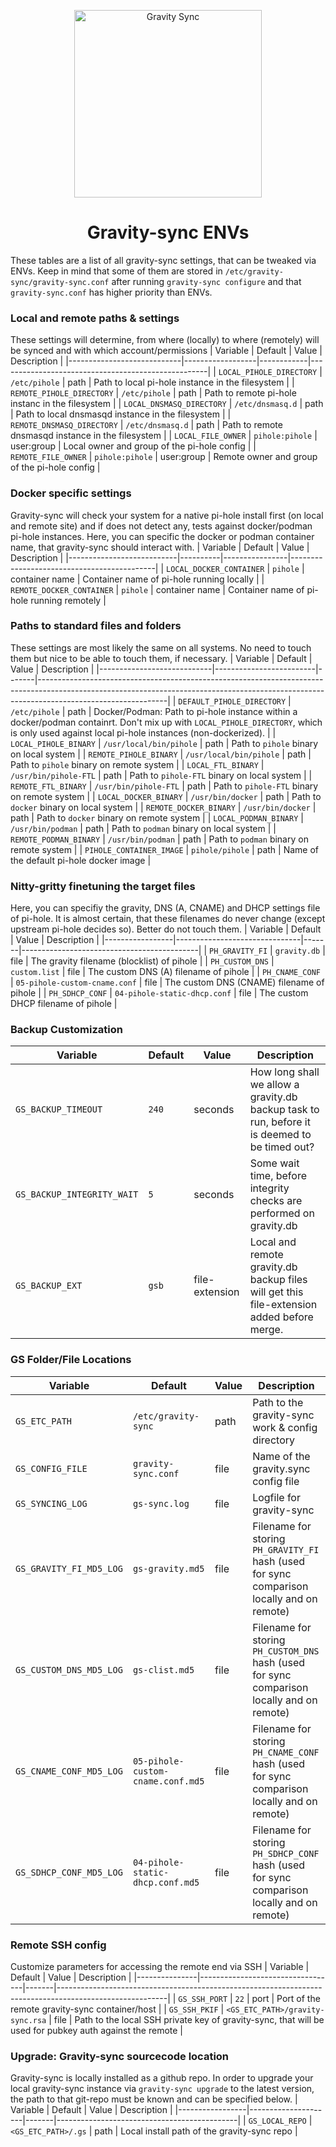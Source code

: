 <p align="center">
<img src="https://vmstan.com/content/images/2021/02/gs-logo.svg" width="300" alt="Gravity Sync">
</p>

<span align="center">

# Gravity-sync ENVs

</span>

These tables are a list of all gravity-sync settings, that can be tweaked via ENVs. Keep in mind that some of them are stored in `/etc/gravity-sync/gravity-sync.conf` after running `gravity-sync configure` and that `gravity-sync.conf` has higher priority than ENVs.

### Local and remote paths & settings
These settings will determine, from where (locally) to where (remotely) will be synced and with which account/permissions
| Variable                   | Default          | Value      | Description                                        |
|----------------------------|------------------|------------|----------------------------------------------------|
| `LOCAL_PIHOLE_DIRECTORY`   | `/etc/pihole`    | path       | Path to local pi-hole instance in the filesystem   |
| `REMOTE_PIHOLE_DIRECTORY`  | `/etc/pihole`    | path       | Path to remote pi-hole instanc in the filesystem   |
| `LOCAL_DNSMASQ_DIRECTORY`  | `/etc/dnsmasq.d` | path       | Path to local dnsmasqd instance in the filesystem  |
| `REMOTE_DNSMASQ_DIRECTORY` | `/etc/dnsmasq.d` | path       | Path to remote dnsmasqd instance in the filesystem |
| `LOCAL_FILE_OWNER`         | `pihole:pihole`  | user:group | Local owner and group of the pi-hole config        |
| `REMOTE_FILE_OWNER`        | `pihole:pihole`  | user:group | Remote owner and group of the pi-hole config       |

### Docker specific settings
Gravity-sync will check your system for a native pi-hole install first (on local and remote site) and if does not detect any, tests against docker/podman pi-hole instances.
Here, you can specific the docker or podman container name, that gravity-sync should interact with.
| Variable                  | Default  | Value          | Description                                |
|---------------------------|----------|----------------|--------------------------------------------|
| `LOCAL_DOCKER_CONTAINER`  | `pihole` | container name | Container name of pi-hole running locally  |
| `REMOTE_DOCKER_CONTAINER` | `pihole` | container name | Container name of pi-hole running remotely |

### Paths to standard files and folders
These settings are most likely the same on all systems. No need to touch them but nice to be able to touch them, if necessary.
| Variable                   | Default                 | Value | Description                                                                                                                                                                                |
|----------------------------|-------------------------|-------|--------------------------------------------------------------------------------------------------------------------------------------------------------------------------------------------|
| `DEFAULT_PIHOLE_DIRECTORY` | `/etc/pihole`           | path  | Docker/Podman: Path to pi-hole instance within a docker/podman containrt. Don't mix up with `LOCAL_PIHOLE_DIRECTORY`, which is only used against local pi-hole instances (non-dockerized). |
| `LOCAL_PIHOLE_BINARY`      | `/usr/local/bin/pihole` | path  | Path to `pihole` binary on local system                                                                                                                                                    |
| `REMOTE_PIHOLE_BINARY`     | `/usr/local/bin/pihole` | path  | Path to `pihole` binary on remote system                                                                                                                                                   |
| `LOCAL_FTL_BINARY`         | `/usr/bin/pihole-FTL`   | path  | Path to `pihole-FTL` binary on local system                                                                                                                                                |
| `REMOTE_FTL_BINARY`        | `/usr/bin/pihole-FTL`   | path  | Path to `pihole-FTL` binary on remote system                                                                                                                                               |
| `LOCAL_DOCKER_BINARY`      | `/usr/bin/docker`       | path  | Path to `docker` binary on local system                                                                                                                                                    |
| `REMOTE_DOCKER_BINARY`     | `/usr/bin/docker`       | path  | Path to `docker` binary on remote system                                                                                                                                                   |
| `LOCAL_PODMAN_BINARY`      | `/usr/bin/podman`       | path  | Path to `podman` binary on local system                                                                                                                                                    |
| `REMOTE_PODMAN_BINARY`     | `/usr/bin/podman`       | path  | Path to `podman` binary on remote system                                                                                                                                                   |
| `PIHOLE_CONTAINER_IMAGE`   | `pihole/pihole`         | path  | Name of the default pi-hole docker image                                                                                                                                                   |

### Nitty-gritty finetuning the target files
Here, you can specifiy the gravity, DNS (A, CNAME) and DHCP settings file of pi-hole. It is almost certain, that these filenames do never change (except upstream pi-hole decides so). Better do not touch them.
| Variable        | Default                       | Value | Description                                |
|-----------------|-------------------------------|-------|--------------------------------------------|
| `PH_GRAVITY_FI` | `gravity.db`                  | file  | The gravity filename (blocklist) of pihole |
| `PH_CUSTOM_DNS` | `custom.list`                 | file  | The custom DNS (A) filename of pihole      |
| `PH_CNAME_CONF` | `05-pihole-custom-cname.conf` | file  | The custom DNS (CNAME) filename of pihole  |
| `PH_SDHCP_CONF` | `04-pihole-static-dhcp.conf`  | file  | The custom DHCP filename of pihole         |

### Backup Customization
| Variable                   | Default | Value          | Description                                                                                   |
|----------------------------|---------|----------------|-----------------------------------------------------------------------------------------------|
| `GS_BACKUP_TIMEOUT`        | `240`   | seconds        | How long shall we allow a gravity.db backup task to run, before it is deemed to be timed out? |
| `GS_BACKUP_INTEGRITY_WAIT` | `5`     | seconds        | Some wait time, before integrity checks are performed on gravity.db                           |
| `GS_BACKUP_EXT`            | `gsb`   | file-extension | Local and remote gravity.db backup files will get this file-extension added before merge.     |

### GS Folder/File Locations
| Variable                | Default                           | Value | Description                                                                                |
|-------------------------|-----------------------------------|-------|--------------------------------------------------------------------------------------------|
| `GS_ETC_PATH`           | `/etc/gravity-sync`               | path  | Path to the gravity-sync work & config directory                                           |
| `GS_CONFIG_FILE`        | `gravity-sync.conf`               | file  | Name of the gravity.sync config file                                                       |
| `GS_SYNCING_LOG`        | `gs-sync.log`                     | file  | Logfile for gravity-sync                                                                   |
| `GS_GRAVITY_FI_MD5_LOG` | `gs-gravity.md5`                  | file  | Filename for storing `PH_GRAVITY_FI` hash (used for sync comparison locally and on remote) |
| `GS_CUSTOM_DNS_MD5_LOG` | `gs-clist.md5`                    | file  | Filename for storing `PH_CUSTOM_DNS` hash (used for sync comparison locally and on remote) |
| `GS_CNAME_CONF_MD5_LOG` | `05-pihole-custom-cname.conf.md5` | file  | Filename for storing `PH_CNAME_CONF` hash (used for sync comparison locally and on remote) |
| `GS_SDHCP_CONF_MD5_LOG` | `04-pihole-static-dhcp.conf.md5`  | file  | Filename for storing `PH_SDHCP_CONF` hash (used for sync comparison locally and on remote) |

### Remote SSH config
Customize parameters for accessing the remote end via SSH
| Variable      | Default                          | Value | Description                                                                                             |
|---------------|----------------------------------|-------|---------------------------------------------------------------------------------------------------------|
| `GS_SSH_PORT` | `22`                             | port  | Port of the remote gravity-sync container/host                                                          |
| `GS_SSH_PKIF` | `<GS_ETC_PATH>/gravity-sync.rsa` | file  | Path to the local SSH private key of gravity-sync, that will be used for pubkey auth against the remote |

### Upgrade: Gravity-sync sourcecode location
Gravity-sync is locally installed as a github repo. In order to upgrade your local gravity-sync instance via `gravity-sync upgrade` to the latest version, the path to that git-repo must be known and can be specified below.
| Variable        | Default             | Value | Description                                 |
|-----------------|---------------------|-------|---------------------------------------------|
| `GS_LOCAL_REPO` | `<GS_ETC_PATH>/.gs` | path  | Local install path of the gravity-sync repo |
